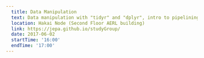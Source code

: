 ```yaml
---
  title: Data Manipulation
  text: Data manipulation with "tidyr" and "dplyr", intro to pipelining.
  location: Hakai Node (Second Floor AERL building)
  link: https://jepa.github.io/studyGroup/
  date: 2017-06-02
  startTime: '16:00'
  endTime: '17:00'
---
```

